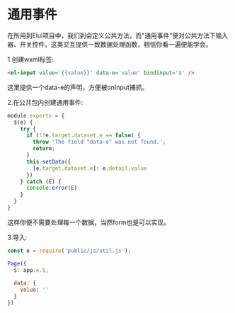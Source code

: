 # 通用事件

在所用到Elui项目中，我们到会定义公共方法，而"通用事件"便对公共方法下输入器、开关控件，这类交互提供一致数据处理函数，相信你看一遍便能学会。

1.创建wxml标签:

```html
<el-input value='{{value}}' data-e='value' bindinput='$' />
```

这里提供一个data-e的声明，方便被onInput捕抓。

2.在公共包内创建通用事件:

```js
module.exports = {
  $(e) {
    try {
      if (!!e.target.dataset.e == false) {
        throw 'The field "data-e" was not found.';
        return;
      }
      this.setData({
        [e.target.dataset.e]: e.detail.value
      })
    } catch (E) {
      console.error(E)
    }
  }
}
```

这样你便不需要处理每一个数据，当然form也是可以实现。

3.导入:

```js
const e = require('public/js/util.js');

Page({
  $: app.e.$,
  
  data: {
    value: ''
  }
})
```





